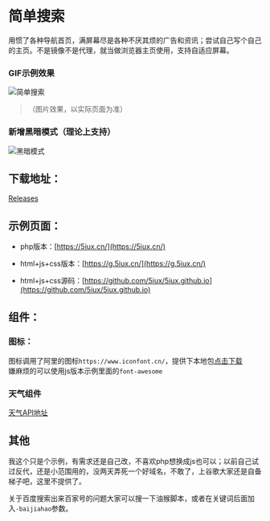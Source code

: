 # 简单搜索  

用惯了各种导航首页，满屏幕尽是各种不厌其烦的广告和资讯；尝试自己写个自己的主页。不是镜像不是代理，就当做浏览器主页使用，支持自适应屏幕。  


###  GIF示例效果
![简单搜索](https://raw.githubusercontent.com/5iux/sou/master/0326.gif)
> （图片效果，以实际页面为准） 



### 新增黑暗模式（理论上支持）
![黑暗模式](https://raw.githubusercontent.com/5iux/sou/master/dark.jpg)   



## 下载地址：  

[Releases](https://github.com/5iux/sou/releases)  





## 示例页面：    
 
+ php版本：[https://5iux.cn/](https://5iux.cn/)  

+ html+js+css版本：[https://g.5iux.cn/](https://g.5iux.cn/)  
+ html+js+css源码：[https://github.com/5iux/5iux.github.io](https://github.com/5iux/5iux.github.io)  



  


## 组件：  

### 图标：
图标调用了阿里的图标`https://www.iconfont.cn/`，提供下本地包[点击下载](https://raw.githubusercontent.com/5iux/sou/master/icon.zip)  
嫌麻烦的可以使用js版本示例里面的`font-awesome`  
### 天气组件  

[天气API地址](https://dev.heweather.com/widget/simple)



## 其他
我这个只是个示例，有需求还是自己改，不喜欢php想换成js也可以；以前自己试过反代，还是小范围用的，没两天弄死一个好域名，不敢了，上谷歌大家还是自备梯子吧，这里不提供了。  

关于百度搜索出来百家号的问题大家可以搜一下油猴脚本，或者在关键词后面加入`-baijiahao`参数。

